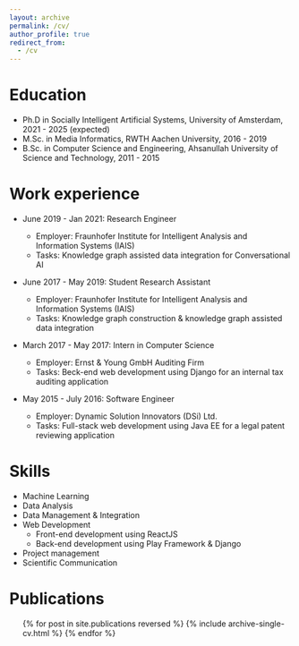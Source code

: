 ```yaml
---
layout: archive
permalink: /cv/
author_profile: true
redirect_from:
  - /cv
---
```


Education
======


* Ph.D in Socially Intelligent Artificial Systems, University of Amsterdam, 2021 - 2025 (expected)
* M.Sc. in Media Informatics, RWTH Aachen University, 2016 - 2019
* B.Sc. in Computer Science and Engineering, Ahsanullah University of Science and Technology, 2011 - 2015

Work experience
======
* June 2019 - Jan 2021: Research Engineer
  * Employer: Fraunhofer Institute for Intelligent Analysis and Information Systems (IAIS)
  * Tasks: Knowledge graph assisted data integration for Conversational AI
  
* June 2017 - May 2019: Student Research Assistant
  * Employer: Fraunhofer Institute for Intelligent Analysis and Information Systems (IAIS)
  * Tasks: Knowledge graph construction & knowledge graph assisted data integration

* March 2017 - May 2017: Intern in Computer Science
  * Employer: Ernst & Young GmbH Auditing Firm
  * Tasks: Beck-end web development using Django for an internal tax auditing application

* May 2015 - July 2016: Software Engineer
  * Employer: Dynamic Solution Innovators (DSi) Ltd.
  * Tasks: Full-stack web development using Java EE for a legal patent reviewing application
  
Skills
======
* Machine Learning
* Data Analysis
* Data Management & Integration
* Web Development
  * Front-end development using ReactJS
  * Back-end development using Play Framework & Django
* Project management
* Scientific Communication

Publications
======
  <ul>{% for post in site.publications reversed %}
    {% include archive-single-cv.html %}
  {% endfor %}</ul>
  


